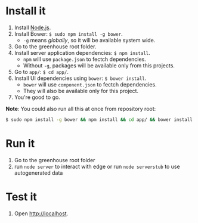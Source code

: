 Install it
==========================
1. Install [Node.js](http://nodejs.org/).
2. Install Bower: `$ sudo npm install -g bower`.
    * `-g` means _globally_, so it will be available system wide.
3. Go to the greenhouse root folder.
4. Install server application dependencies: `$ npm install`.
    * `npm` will use `package.json` to fectch dependencies.
    * Without `-g`, packages will be available only from this projects.
5. Go to `app/`: `$ cd app/`.
6. Install UI dependencies using `bower`: `$ bower install`.
    * `bower` will use `component.json` to fectch dependencies.
    * They will also be available only for this project.
7. You're good to go.

__Note__: You could also run all this at once from repository root:
```bash
$ sudo npm install -g bower && npm install && cd app/ && bower install && cd ..
```

Run it
==========================
1. Go to the greenhouse root folder
2. run `node server` to interact with edge or run `node serverstub` to use autogenerated data
                          
Test it
==========================
1. Open [http://localhost](http://localhost).

